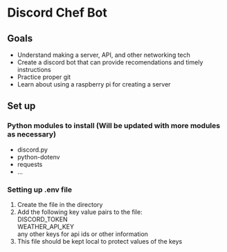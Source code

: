 # Discord Chef Bot
## Goals
* Understand making a server, API, and other networking tech
* Create a discord bot that can provide recomendations and timely instructions
* Practice proper git
* Learn about using a raspberry pi for creating a server

## Set up
### Python modules to install (Will be updated with more modules as necessary)
* discord.py
* python-dotenv
* requests
* ...

### Setting up .env file
1. Create the file in the directory
2. Add the following key value pairs to the file:
    <br/> DISCORD_TOKEN
    <br/> WEATHER_API_KEY
    <br/> any other keys for api ids or other information <br/>
3. This file should be kept local to protect values of the keys

